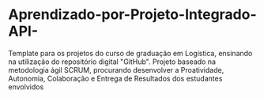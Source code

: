 # Aprendizado-por-Projeto-Integrado-API-
Template para os projetos do curso de graduação em Logística, ensinando na utilização do repositório digital "GitHub".  Projeto baseado na metodologia ágil SCRUM, procurando desenvolver a Proatividade, Autonomia, Colaboração e Entrega de Resultados dos estudantes envolvidos

